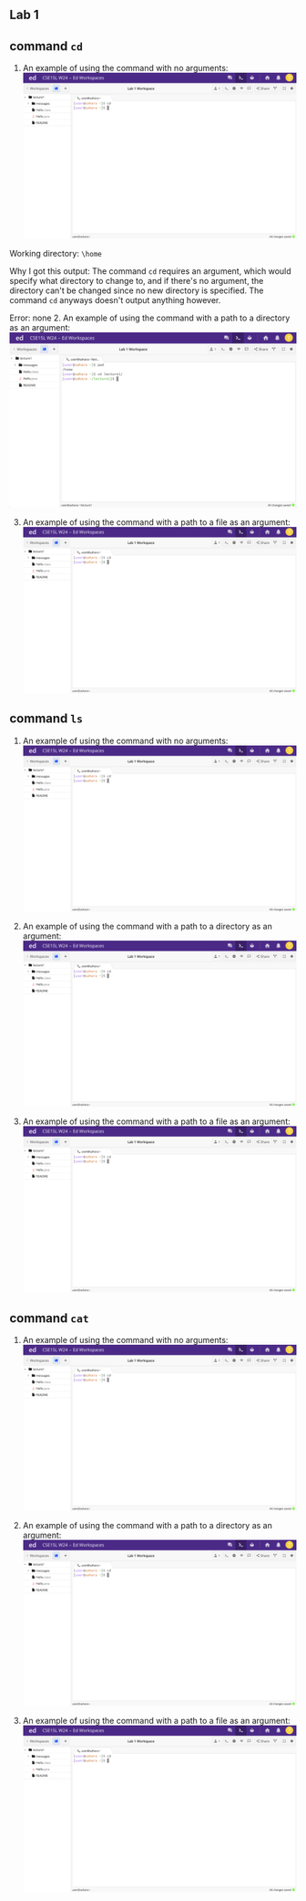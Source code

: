Lab 1
---	
## command `cd`
1. An example of using the command with no arguments:![Image](cd_Example1.png)

Working directory: `\home`

Why I got this output: The command `cd` requires an argument, which would specify what directory to change to, and if there's no argument, the directory can't be changed since no new directory is specified. The command `cd` anyways doesn't output anything however. 

Error: none
2. An example of using the command with a path to a directory as an argument:![Image](cd_Example2.png)

3. An example of using the command with a path to a file as an argument:![Image](cd_Example1.png)

## command `ls`
1. An example of using the command with no arguments:![Image](cd_Example1.png)

2. An example of using the command with a path to a directory as an argument:![Image](cd_Example1.png)

3. An example of using the command with a path to a file as an argument:![Image](cd_Example1.png)

## command `cat`
1. An example of using the command with no arguments:![Image](cd_Example1.png)

2. An example of using the command with a path to a directory as an argument:![Image](cd_Example1.png)

3. An example of using the command with a path to a file as an argument:![Image](cd_Example1.png)
